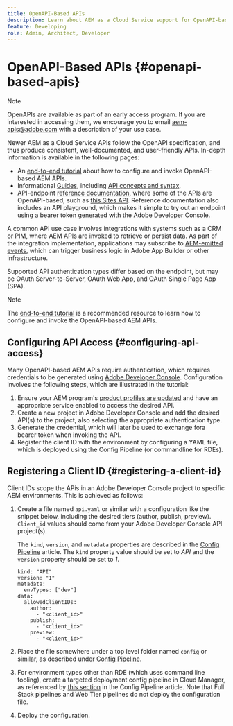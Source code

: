 ```yaml
---
title: OpenAPI-Based APIs
description: Learn about AEM as a Cloud Service support for OpenAPI-based APIs
feature: Developing
role: Admin, Architect, Developer
---
```


# OpenAPI-Based APIs {#openapi-based-apis}

>[!NOTE]
>
>OpenAPIs are available as part of an early access program. If you are interested in accessing them, we encourage you to email [aem-apis@adobe.com](mailto:aem-apis@adobe.com) with a description of your use case.

Newer AEM as a Cloud Service APIs follow the OpenAPI specification, and thus produce consistent, well-documented, and user-friendly APIs. In-depth information is available in the following pages:

* An [end-to-end tutorial](https://experienceleague.adobe.com/en/docs/experience-manager-learn/cloud-service/aem-apis/invoke-openapi-based-aem-apis) about how to configure and invoke OpenAPI-based AEM APIs.
* Informational [Guides](https://developer.adobe.com/experience-cloud/experience-manager-apis/guides/), including [API concepts and syntax](https://developer.adobe.com/experience-cloud/experience-manager-apis/guides/how-to/).
* API-endpoint [reference documentation](https://developer.adobe.com/experience-cloud/experience-manager-apis/), where some of the APIs are OpenAPI-based, such as [this Sites API](https://developer.adobe.com/experience-cloud/experience-manager-apis/api/stable/sites/). Reference documentation also includes an API playground, which makes it simple to try out an endpoint using a bearer token generated with the Adobe Developer Console.

A common API use case involves integrations with systems such as a CRM or PIM, where AEM APIs are invoked to retrieve or persist data. As part of the integration implementation, applications may subscribe to [AEM-emitted events](https://experienceleague.adobe.com/en/docs/experience-manager-learn/cloud-service/aem-eventing/overview), which can trigger business logic in Adobe App Builder or other infrastructure.

Supported API authentication types differ based on the endpoint, but may be OAuth Server-to-Server, OAuth Web App, and OAuth Single Page App (SPA).

>[!NOTE]
>
> The [end-to-end tutorial](https://experienceleague.adobe.com/en/docs/experience-manager-learn/cloud-service/aem-apis/invoke-openapi-based-aem-apis) is a recommended resource to learn how to configure and invoke the OpenAPI-based AEM APIs.


## Configuring API Access {#configuring-api-access}

Many OpenAPI-based AEM APIs require authentication, which requires credentials to be generated using [Adobe Developer Console](https://developer.adobe.com/developer-console/docs/guides/). Configuration involves the following steps, which are illustrated in the tutorial:

1. Ensure your AEM program's [product profiles are updated](/help/onboarding/aem-cs-team-product-profiles.md#aem-product-profiles) and have an appropriate service enabled to access the desired API.
1. Create a new project in Adobe Developer Console and add the desired API(s) to the project, also selecting the appropriate authentication type.
1. Generate the credential, which will later be used to exchange fora bearer token when invoking the API.
1. Register the client ID with the environment by configuring a YAML file, which is deployed using the Config Pipeline (or commandline for RDEs). 

## Registering a Client ID {#registering-a-client-id}

Client IDs scope the APis in an Adobe Developer Console project to specific AEM environments. This is achieved as follows:

1. Create a file named `api.yaml` or similar with a configuration like the snippet below, including the desired tiers (author, publish, preview). `Client_id` values should come from your Adobe Developer Console API project(s).

   The `kind`, `version`, and `metadata` properties are described in the [Config Pipeline](/help/operations/config-pipeline.md#common-syntax) article. The `kind` property value should be set to *API* and the `version` property should be set to *1*.

   ```
   kind: "API"
   version: "1"
   metadata:
     envTypes: ["dev"]
   data:
     allowedClientIDs:
       author:
         - "<client_id>"
       publish:
         - "<client_id>"
       preview:
         - "<client_id>"

   ```

1. Place the file somewhere under a top level folder named `config` or similar, as described under [Config Pipeline](/help/operations/config-pipeline.md#folder-structure).
1. For environment types other than RDE (which uses command line tooling), create a targeted deployment config pipeline in Cloud Manager, as referenced by [this section](/help/operations/config-pipeline.md#creating-and-managing) in the Config Pipeline article. Note that Full Stack pipelines and Web Tier pipelines do not deploy the configuration file.
1. Deploy the configuration.





